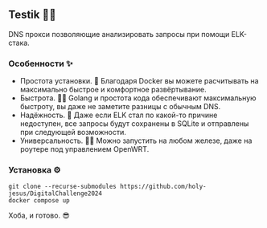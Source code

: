 ## Testik 🕵🏻

DNS прокси позволяющие анализировать запросы при помощи ELK-стака.

### Особенности ✨

- Простота установки. 🤩 Благодаря Docker вы можете расчитывать на максимально быстрое и комфортное развёртывание.
- Быстрота. 🚴🏻 Golang и простота кода обеспечивают максимальную быстроту, вы даже не заметите разницы с обычным DNS.
- Надёжность. 💯 Даже если ELK стал по какой-то причине недоступен, все запросы будут сохранены в SQLite и отправлены при следующей возможности.
- Универсальность. 🤸🏼 Можно запустить на любом железе, даже на роутере под управлением OpenWRT.

### Установка ⚙️

```
git clone --recurse-submodules https://github.com/holy-jesus/DigitalChallenge2024
docker compose up
```

Хоба, и готово. 😎
